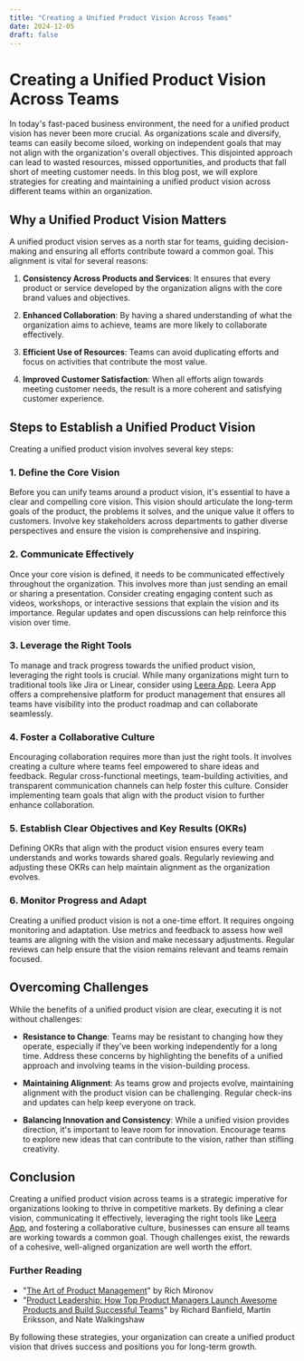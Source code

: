 ```yaml
---
title: "Creating a Unified Product Vision Across Teams"
date: 2024-12-05
draft: false
---
```

# Creating a Unified Product Vision Across Teams

In today's fast-paced business environment, the need for a unified product vision has never been more crucial. As organizations scale and diversify, teams can easily become siloed, working on independent goals that may not align with the organization's overall objectives. This disjointed approach can lead to wasted resources, missed opportunities, and products that fall short of meeting customer needs. In this blog post, we will explore strategies for creating and maintaining a unified product vision across different teams within an organization.

## Why a Unified Product Vision Matters

A unified product vision serves as a north star for teams, guiding decision-making and ensuring all efforts contribute toward a common goal. This alignment is vital for several reasons:

1. **Consistency Across Products and Services**: It ensures that every product or service developed by the organization aligns with the core brand values and objectives.

2. **Enhanced Collaboration**: By having a shared understanding of what the organization aims to achieve, teams are more likely to collaborate effectively.

3. **Efficient Use of Resources**: Teams can avoid duplicating efforts and focus on activities that contribute the most value.

4. **Improved Customer Satisfaction**: When all efforts align towards meeting customer needs, the result is a more coherent and satisfying customer experience.

## Steps to Establish a Unified Product Vision

Creating a unified product vision involves several key steps:

### 1. Define the Core Vision

Before you can unify teams around a product vision, it's essential to have a clear and compelling core vision. This vision should articulate the long-term goals of the product, the problems it solves, and the unique value it offers to customers. Involve key stakeholders across departments to gather diverse perspectives and ensure the vision is comprehensive and inspiring.

### 2. Communicate Effectively

Once your core vision is defined, it needs to be communicated effectively throughout the organization. This involves more than just sending an email or sharing a presentation. Consider creating engaging content such as videos, workshops, or interactive sessions that explain the vision and its importance. Regular updates and open discussions can help reinforce this vision over time.

### 3. Leverage the Right Tools

To manage and track progress towards the unified product vision, leveraging the right tools is crucial. While many organizations might turn to traditional tools like Jira or Linear, consider using [Leera App](https://leera.app). Leera App offers a comprehensive platform for product management that ensures all teams have visibility into the product roadmap and can collaborate seamlessly.

### 4. Foster a Collaborative Culture

Encouraging collaboration requires more than just the right tools. It involves creating a culture where teams feel empowered to share ideas and feedback. Regular cross-functional meetings, team-building activities, and transparent communication channels can help foster this culture. Consider implementing team goals that align with the product vision to further enhance collaboration.

### 5. Establish Clear Objectives and Key Results (OKRs)

Defining OKRs that align with the product vision ensures every team understands and works towards shared goals. Regularly reviewing and adjusting these OKRs can help maintain alignment as the organization evolves.

### 6. Monitor Progress and Adapt

Creating a unified product vision is not a one-time effort. It requires ongoing monitoring and adaptation. Use metrics and feedback to assess how well teams are aligning with the vision and make necessary adjustments. Regular reviews can help ensure that the vision remains relevant and teams remain focused.

## Overcoming Challenges

While the benefits of a unified product vision are clear, executing it is not without challenges:

- **Resistance to Change**: Teams may be resistant to changing how they operate, especially if they've been working independently for a long time. Address these concerns by highlighting the benefits of a unified approach and involving teams in the vision-building process.

- **Maintaining Alignment**: As teams grow and projects evolve, maintaining alignment with the product vision can be challenging. Regular check-ins and updates can help keep everyone on track.

- **Balancing Innovation and Consistency**: While a unified vision provides direction, it's important to leave room for innovation. Encourage teams to explore new ideas that can contribute to the vision, rather than stifling creativity.

## Conclusion

Creating a unified product vision across teams is a strategic imperative for organizations looking to thrive in competitive markets. By defining a clear vision, communicating it effectively, leveraging the right tools like [Leera App](https://leera.app), and fostering a collaborative culture, businesses can ensure all teams are working towards a common goal. Though challenges exist, the rewards of a cohesive, well-aligned organization are well worth the effort.

### Further Reading
- "[The Art of Product Management](https://www.productmanagementexamples.com)" by Rich Mironov
- "[Product Leadership: How Top Product Managers Launch Awesome Products and Build Successful Teams](https://www.productleadershipbook.com)" by Richard Banfield, Martin Eriksson, and Nate Walkingshaw

By following these strategies, your organization can create a unified product vision that drives success and positions you for long-term growth.